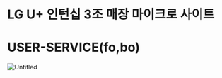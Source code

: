 # LG U+ 인턴십 3조 매장 마이크로 사이트
# USER-SERVICE(fo,bo)
![Untitled](https://s3-us-west-2.amazonaws.com/secure.notion-static.com/fd93207f-af93-4818-9909-2c275c95ecb0/Untitled.png)
